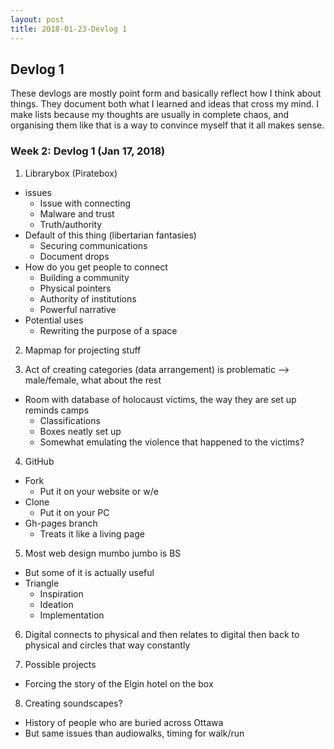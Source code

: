 ```yaml
---
layout: post
title: 2018-01-23-Devlog 1
---
```


## Devlog 1

These devlogs are mostly point form and basically reflect how I think about things. They document both what I learned and ideas that cross my mind. I make lists because my thoughts are usually in complete chaos, and organising them like that is a way to convince myself that it all makes sense.

### Week 2: Devlog 1 (Jan 17, 2018)

1. Librarybox (Piratebox)
  * issues
    + Issue with connecting
    + Malware and trust
    + Truth/authority
  * Default of this thing (libertarian fantasies)
    + Securing communications
    + Document drops
  * How do you get people to connect
    + Building a community
    + Physical pointers
    + Authority of institutions
    + Powerful narrative
  * Potential uses
    + Rewriting the purpose of a space
2. Mapmap for projecting stuff

3. Act of creating categories (data arrangement) is problematic --> male/female, what about the rest
  * Room with database of holocaust victims, the way they are set up reminds camps
    + Classifications
    + Boxes neatly set up
    + Somewhat emulating the violence that happened to the victims?
    
4. GitHub
  * Fork
    + Put it on your website or w/e
  * Clone
    + Put it on your PC
  * Gh-pages branch
    + Treats it like a living page
    
5. Most web design mumbo jumbo is BS
  * But some of it is actually useful
  * Triangle
    + Inspiration
    + Ideation		
    + Implementation
6. Digital connects to physical and then relates to digital then back to physical and circles that way constantly

7. Possible projects
  * Forcing the story of the Elgin hotel on the box
  
8. Creating soundscapes?
  * History of people who are buried across Ottawa
  * But same issues than audiowalks, timing for walk/run
